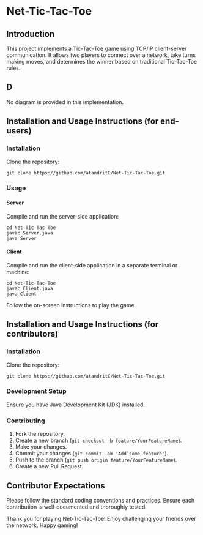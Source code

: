 # Net-Tic-Tac-Toe

## Introduction

This project implements a Tic-Tac-Toe game using TCP/IP client-server communication. It allows two players to connect over a network, take turns making moves, and determines the winner based on traditional Tic-Tac-Toe rules.

## D

No diagram is provided in this implementation.

## Installation and Usage Instructions (for end-users)

### Installation

Clone the repository:

```
git clone https://github.com/atandritC/Net-Tic-Tac-Toe.git
```

### Usage

#### Server

Compile and run the server-side application:

```
cd Net-Tic-Tac-Toe
javac Server.java
java Server
```

#### Client

Compile and run the client-side application in a separate terminal or machine:

```
cd Net-Tic-Tac-Toe
javac Client.java
java Client
```

Follow the on-screen instructions to play the game.

## Installation and Usage Instructions (for contributors)

### Installation

Clone the repository:

```
git clone https://github.com/atandritC/Net-Tic-Tac-Toe.git
```

### Development Setup

Ensure you have Java Development Kit (JDK) installed.

### Contributing

1. Fork the repository.
2. Create a new branch (`git checkout -b feature/YourFeatureName`).
3. Make your changes.
4. Commit your changes (`git commit -am 'Add some feature'`).
5. Push to the branch (`git push origin feature/YourFeatureName`).
6. Create a new Pull Request.

## Contributor Expectations

Please follow the standard coding conventions and practices. Ensure each contribution is well-documented and thoroughly tested.


Thank you for playing Net-Tic-Tac-Toe! Enjoy challenging your friends over the network. Happy gaming!
